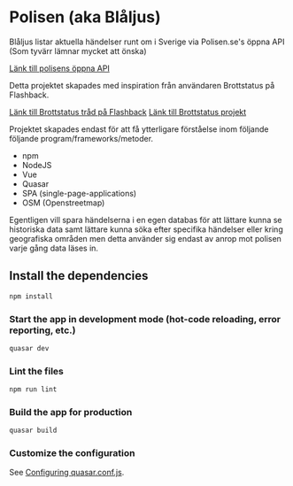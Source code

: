 # Polisen (aka Blåljus)

Blåljus listar aktuella händelser runt om i Sverige via Polisen.se's öppna API (Som tyvärr lämnar mycket att önska)

[Länk till polisens öppna API](https://polisen.se/om-polisen/om-webbplatsen/oppna-data/api-over-polisens-handelser/)

Detta projektet skapades med inspiration från användaren Brottstatus på Flashback.

[Länk till Brottstatus tråd på Flashback](https://www.flashback.org/t3092919)
[Länk till Brottstatus projekt](https://brottstatus.se/)

Projektet skapades endast för att få ytterligare förståelse inom följande följande program/frameworks/metoder.

* npm
* NodeJS
* Vue
* Quasar
* SPA (single-page-applications)
* OSM (Openstreetmap)

Egentligen vill spara händelserna i en egen databas för att lättare kunna se historiska data samt lättare kunna söka efter specifika händelser eller kring geografiska områden men detta använder sig endast av anrop mot polisen varje gång data läses in.



## Install the dependencies
```bash
npm install
```

### Start the app in development mode (hot-code reloading, error reporting, etc.)
```bash
quasar dev
```

### Lint the files
```bash
npm run lint
```

### Build the app for production
```bash
quasar build
```

### Customize the configuration
See [Configuring quasar.conf.js](https://quasar.dev/quasar-cli/quasar-conf-js).
